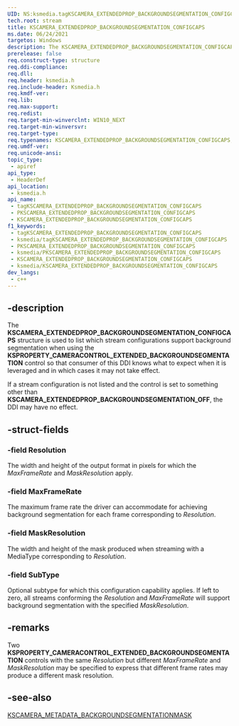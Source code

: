```yaml
---
UID: NS:ksmedia.tagKSCAMERA_EXTENDEDPROP_BACKGROUNDSEGMENTATION_CONFIGCAPS
tech.root: stream
title: KSCAMERA_EXTENDEDPROP_BACKGROUNDSEGMENTATION_CONFIGCAPS
ms.date: 06/24/2021
targetos: Windows
description: The KSCAMERA_EXTENDEDPROP_BACKGROUNDSEGMENTATION_CONFIGCAPS structure is used to list which stream configurations support background segmentation.
prerelease: false
req.construct-type: structure
req.ddi-compliance: 
req.dll: 
req.header: ksmedia.h
req.include-header: Ksmedia.h
req.kmdf-ver: 
req.lib: 
req.max-support: 
req.redist: 
req.target-min-winverclnt: WIN10_NEXT
req.target-min-winversvr: 
req.target-type: 
req.typenames: KSCAMERA_EXTENDEDPROP_BACKGROUNDSEGMENTATION_CONFIGCAPS, *PKSCAMERA_EXTENDEDPROP_BACKGROUNDSEGMENTATION_CONFIGCAPS
req.umdf-ver: 
req.unicode-ansi: 
topic_type:
 - apiref
api_type:
 - HeaderDef
api_location:
 - ksmedia.h
api_name:
 - tagKSCAMERA_EXTENDEDPROP_BACKGROUNDSEGMENTATION_CONFIGCAPS
 - PKSCAMERA_EXTENDEDPROP_BACKGROUNDSEGMENTATION_CONFIGCAPS
 - KSCAMERA_EXTENDEDPROP_BACKGROUNDSEGMENTATION_CONFIGCAPS
f1_keywords:
 - tagKSCAMERA_EXTENDEDPROP_BACKGROUNDSEGMENTATION_CONFIGCAPS
 - ksmedia/tagKSCAMERA_EXTENDEDPROP_BACKGROUNDSEGMENTATION_CONFIGCAPS
 - PKSCAMERA_EXTENDEDPROP_BACKGROUNDSEGMENTATION_CONFIGCAPS
 - ksmedia/PKSCAMERA_EXTENDEDPROP_BACKGROUNDSEGMENTATION_CONFIGCAPS
 - KSCAMERA_EXTENDEDPROP_BACKGROUNDSEGMENTATION_CONFIGCAPS
 - ksmedia/KSCAMERA_EXTENDEDPROP_BACKGROUNDSEGMENTATION_CONFIGCAPS
dev_langs:
 - c++
---
```


## -description

The **KSCAMERA_EXTENDEDPROP_BACKGROUNDSEGMENTATION_CONFIGCAPS** structure is used to list which stream configurations support background segmentation when using the **KSPROPERTY_CAMERACONTROL_EXTENDED_BACKGROUNDSEGMENTATION** control so that consumer of this DDI knows what to expect when it is leveraged and in which cases it may not take effect.

If a stream configuration is not listed and the control is set to something other than **KSCAMERA_EXTENDEDPROP_BACKGROUNDSEGMENTATION_OFF**, the DDI may have no effect.

## -struct-fields

### -field Resolution

The width and height of the output format in pixels for which the *MaxFrameRate* and *MaskResolution* apply.

### -field MaxFrameRate

The maximum frame rate the driver can accommodate for achieving background segmentation for each frame corresponding to *Resolution*.

### -field MaskResolution

The width and height of the mask produced when streaming with a MediaType corresponding to *Resolution*.

### -field SubType

Optional subtype for which this configuration capability applies. If left to zero, all streams conforming the *Resolution* and *MaxFrameRate* will support background segmentation with the specified *MaskResolution*.

## -remarks

Two **KSPROPERTY_CAMERACONTROL_EXTENDED_BACKGROUNDSEGMENTATION** controls with the same *Resolution* but different *MaxFrameRate* and *MaskResolution* may be specified to express that different frame rates may produce a different mask resolution.

## -see-also

[KSCAMERA_METADATA_BACKGROUNDSEGMENTATIONMASK](ns-ksmedia-kscamera_metadata_backgroundsegmentationmask.md)
